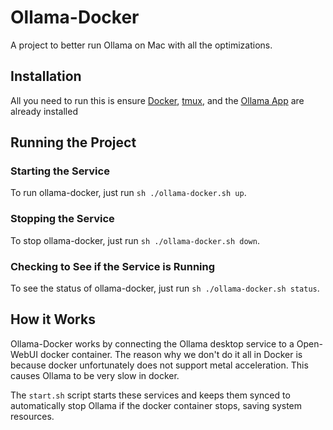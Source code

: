# Ollama-Docker
A project to better run Ollama on Mac with all the optimizations.

## Installation
All you need to run this is ensure [Docker](https://docs.docker.com/desktop/setup/install/mac-install/), [tmux](https://tmuxcheatsheet.com/how-to-install-tmux/), and the [Ollama App](https://ollama.com/download) are already installed

## Running the Project

### Starting the Service
To run ollama-docker, just run `sh ./ollama-docker.sh up`.

### Stopping the Service
To stop ollama-docker, just run `sh ./ollama-docker.sh down`.

### Checking to See if the Service is Running
To see the status of ollama-docker, just run `sh ./ollama-docker.sh status`.

## How it Works

Ollama-Docker works by connecting the Ollama desktop service to a Open-WebUI docker container. The reason why we don't do it all in Docker is because docker unfortunately does not support metal acceleration. This causes Ollama to be very slow in docker.

The `start.sh` script starts these services and keeps them synced to automatically stop Ollama if the docker container stops, saving system resources.